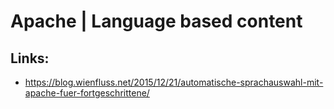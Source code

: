 # Apache \| Language based content

## Links:

* https://blog.wienfluss.net/2015/12/21/automatische-sprachauswahl-mit-apache-fuer-fortgeschrittene/



